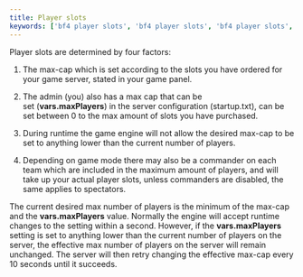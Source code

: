 ```yaml
---
title: Player slots
keywords: ['bf4 player slots', 'bf4 player slots', 'bf4 player slots', 'bf4 player slots', 'bf4 player slots', 'bf4 player slots']
---
```


Player slots are determined by four factors:

1.  The max-cap which is set according to the slots you have ordered for your game server, stated in your game panel.
    
2.  The admin (you) also has a max cap that can be set (**vars.maxPlayers**) in the server configuration (startup.txt), can be set between 0 to the max amount of slots you have purchased.
    
3.  During runtime the game engine will not allow the desired max-cap to be set to anything lower than the current number of players.
    
4.  Depending on game mode there may also be a commander on each team which are included in the maximum amount of players, and will take up your actual player slots, unless commanders are disabled, the same applies to spectators.
    

The current desired max number of players is the minimum of the max-cap and the **vars.maxPlayers** value. Normally the engine will accept runtime changes to the setting within a second. However, if the **vars.maxPlayers** setting is set to anything lower than the current number of players on the server, the effective max number of players on the server will remain unchanged. The server will then retry changing the effective max-cap every 10 seconds until it succeeds.